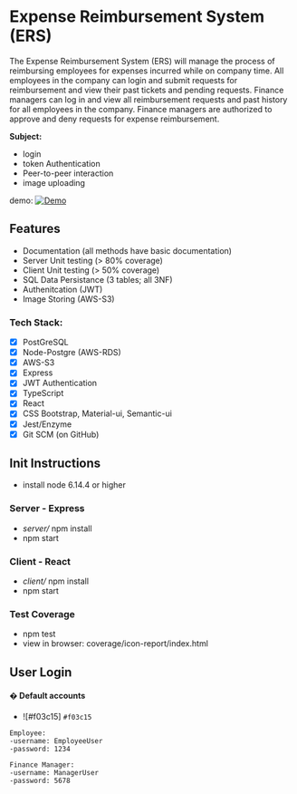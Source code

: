 # Expense Reimbursement System (ERS)
The Expense Reimbursement System (ERS) will manage the process of reimbursing employees for expenses incurred while on company time. All employees in the company can login and submit requests for reimbursement and view their past tickets and pending requests. Finance managers can log in and view all reimbursement requests and past history for all employees in the company. Finance managers are authorized to approve and deny requests for expense reimbursement.

**Subject:**
- login 
- token Authentication
- Peer-to-peer interaction
- image uploading

demo:
[![Demo](https://github.com/chriscastaneda/rev-p1-expense-reimbursement-system/blob/master/assets/img/demo_snip.PNG)](https://drive.google.com/file/d/1oSlsYX0GcenCaFCzxPvDs2pmb5mroEO3/view?usp=sharing)

## Features
- Documentation (all methods have basic documentation)
- Server Unit testing (> 80% coverage)
- Client Unit testing (> 50% coverage)
- SQL Data Persistance (3 tables; all 3NF)
- Authenitcation (JWT)
- Image Storing (AWS-S3)

### Tech Stack:
- [x] PostGreSQL
- [x] Node-Postgre (AWS-RDS)
- [x] AWS-S3
- [x] Express
- [x] JWT Authentication
- [x] TypeScript
- [x] React
- [x] CSS Bootstrap, Material-ui, Semantic-ui
- [x] Jest/Enzyme
- [x] Git SCM (on GitHub)

## Init Instructions
- install node 6.14.4 or higher

### Server - Express
- _server/_ npm install
- npm start

### Client - React
- _client/_ npm install
- npm start


### Test Coverage
  - npm test
  - view in browser: coverage/icon-report/index.html

## User Login
<div id="anchor">

#### &#x128280; Default accounts

- ![#f03c15] `#f03c15`
</div> 

```
Employee:
-username: EmployeeUser
-password: 1234

Finance Manager:
-username: ManagerUser
-password: 5678
```

</div>
